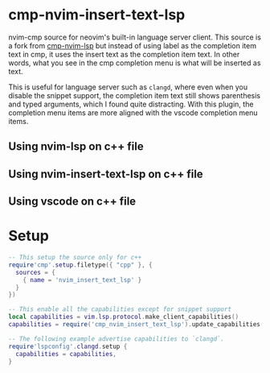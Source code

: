 # cmp-nvim-insert-text-lsp

nvim-cmp source for neovim's built-in language server client. This source is a fork from [cmp-nvim-lsp](https://github.com/hrsh7th/cmp-nvim-lsp)
but instead of using label as the completion item text in cmp, it uses the insert text as the completion item text. 
In other words, what you see in the cmp completion menu is what will be inserted as text.

This is useful for language server such as `clangd`, where even when you disable the snippet support, 
the completion item text still shows parenthesis and typed arguments, which I found quite distracting.
With this plugin, the completion menu items are more aligned with the vscode completion menu items.

## Using nvim-lsp on c++ file

## Using nvim-insert-text-lsp on c++ file

## Using vscode on c++ file

# Setup

```lua
-- This setup the source only for c++
require'cmp'.setup.filetype({ "cpp" }, {
  sources = {
    { name = 'nvim_insert_text_lsp' }
  }
})

-- This enable all the capabilities except for snippet support
local capabilities = vim.lsp.protocol.make_client_capabilities()
capabilities = require('cmp_nvim_insert_text_lsp').update_capabilities(capabilities)

-- The following example advertise capabilities to `clangd`.
require'lspconfig'.clangd.setup {
  capabilities = capabilities,
}
```


